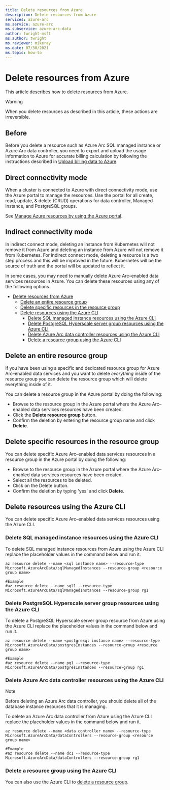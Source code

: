 ```yaml
---
title: Delete resources from Azure
description: Delete resources from Azure
services: azure-arc
ms.service: azure-arc
ms.subservice: azure-arc-data
author: twright-msft
ms.author: twright
ms.reviewer: mikeray
ms.date: 07/30/2021
ms.topic: how-to
---
```


# Delete resources from Azure

This article describes how to delete resources from Azure.

> [!WARNING]
> When you delete resources as described in this article, these actions are irreversible.

## Before

Before you delete a resource such as Azure Arc SQL managed instance or Azure Arc data controller, you need to export and upload the usage information to Azure for accurate billing calculation by following the instructions described in [Upload billing data to Azure](view-billing-data-in-azure.md#upload-billing-data-to-azure).

## Direct connectivity mode

When a cluster is connected to Azure with direct connectivity mode, use the Azure portal to manage the resources. Use the portal for all create, read, update, & delete (CRUD) operations for data controller, Managed Instance, and PostgreSQL groups.

See [Manage Azure resources by using the Azure portal](../../azure-resource-manager/management/manage-resources-portal.md).

## Indirect connectivity mode

In indirect connect mode, deleting an instance from Kubernetes will not remove it from Azure and deleting an instance from Azure will not remove it from Kubernetes. For indirect connect mode, deleting a resource is a two step process and this will be improved in the future. Kubernetes will be the source of truth and the portal will be updated to reflect it.

In some cases, you may need to manually delete Azure Arc–enabled data services resources in Azure.  You can delete these resources using any of the following options.

- [Delete resources from Azure](#delete-resources-from-azure)
  - [Delete an entire resource group](#delete-an-entire-resource-group)
  - [Delete specific resources in the resource group](#delete-specific-resources-in-the-resource-group)
  - [Delete resources using the Azure CLI](#delete-resources-using-the-azure-cli)
    - [Delete SQL managed instance resources using the Azure CLI](#delete-sql-managed-instance-resources-using-the-azure-cli)
    - [Delete PostgreSQL Hyperscale server group resources using the Azure CLI](#delete-postgresql-hyperscale-server-group-resources-using-the-azure-cli)
    - [Delete Azure Arc data controller resources using the Azure CLI](#delete-azure-arc-data-controller-resources-using-the-azure-cli)
    - [Delete a resource group using the Azure CLI](#delete-a-resource-group-using-the-azure-cli)


## Delete an entire resource group

If you have been using a specific and dedicated resource group for Azure Arc–enabled data services and you want to delete *everything* inside of the resource group you can delete the resource group which will delete everything inside of it.  

You can delete a resource group in the Azure portal by doing the following:

- Browse to the resource group in the Azure portal where the Azure Arc–enabled data services resources have been created.
- Click the **Delete resource group** button.
- Confirm the deletion by entering the resource group name and click **Delete**.

## Delete specific resources in the resource group

You can delete specific Azure Arc–enabled data services resources in a resource group in the Azure portal by doing the following:

- Browse to the resource group in the Azure portal where the Azure Arc–enabled data services resources have been created.
- Select all the resources to be deleted.
- Click on the Delete button.
- Confirm the deletion by typing 'yes' and click **Delete**.

## Delete resources using the Azure CLI

You can delete specific Azure Arc–enabled data services resources using the Azure CLI.

### Delete SQL managed instance resources using the Azure CLI

To delete SQL managed instance resources from Azure using the Azure CLI replace the placeholder values in the command below and run it.

```azurecli
az resource delete --name <sql instance name> --resource-type Microsoft.AzureArcData/sqlManagedInstances --resource-group <resource group name>

#Example
#az resource delete --name sql1 --resource-type Microsoft.AzureArcData/sqlManagedInstances --resource-group rg1
```

### Delete PostgreSQL Hyperscale server group resources using the Azure CLI

To delete a PostgreSQL Hyperscale server group resource from Azure using the Azure CLI replace the placeholder values in the command below and run it.

```azurecli
az resource delete --name <postgresql instance name> --resource-type Microsoft.AzureArcData/postgresInstances --resource-group <resource group name>

#Example
#az resource delete --name pg1 --resource-type Microsoft.AzureArcData/postgresInstances --resource-group rg1
```

### Delete Azure Arc data controller resources using the Azure CLI

> [!NOTE]
> Before deleting an Azure Arc data controller, you should delete all of the database instance resources that it is managing.

To delete an Azure Arc data controller from Azure using the Azure CLI replace the placeholder values in the command below and run it.

```azurecli
az resource delete --name <data controller name> --resource-type Microsoft.AzureArcData/dataControllers --resource-group <resource group name>

#Example
#az resource delete --name dc1 --resource-type Microsoft.AzureArcData/dataControllers --resource-group rg1
```

### Delete a resource group using the Azure CLI

You can also use the Azure CLI to [delete a resource group](../../azure-resource-manager/management/delete-resource-group.md).

